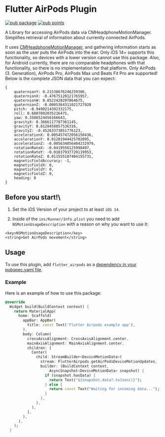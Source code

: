 # Flutter AirPods Plugin

[![pub package](https://img.shields.io/pub/v/flutter_airpods.svg)](https://pub.dev/packages/flutter_airpods)
[![pub points](https://img.shields.io/pub/points/flutter_airpods?color=2E8B57&label=pub%20points)](https://pub.dev/packages/flutter_airpods/score)

A Library for accessing AirPods data via CMHeadphoneMotionManager. Simplifies retrieval of information about currently connected AirPods.

It uses [CMHeadphoneMotionManager](https://developer.apple.com/documentation/coremotion/cmheadphonemotionmanager), and gathering information starts as soon as the user puts the AirPods into
the ear. Only iOS 14+ supports this functionality, so devices with a lower
version cannot use this package. Also, for Android currently, there are no comparable headphones
with that functionality, so there is no implementation for that platform.
Only AirPods (3. Generation), AirPods Pro, AirPods Max und Beats Fit Pro are supported!
Below is the complete JSON data that you can expect:

```
{
    quaternionY: 0.21538676246259386,
    quaternionX: -0.47675120121765957,
    quaternionW: 0.8522420297864675,
    quaternionZ: -0.0005364311021727928
    pitch: -0.9490214392332175,
    roll: 0.6807802035216475,
    yaw: 0.3586524456166643,
    gravityX: 0.3666117787361145,
    gravityY: 0.8128458857536316,
    gravityZ: -0.45263373851776123,
    accelerationX: 0.005457472056150436,
    accelerationY: 0.01201944425702095,
    accelerationZ: -0.005634056404232979,
    rotationRateX: -0.0419556125998497,
    rotationRateY: -0.01837937720119953,
    rotationRateZ: 0.011555187404155731,
    magneticFieldAccuracy: -1,
    magneticFieldX: 0,
    magneticFieldY: 0,
    magneticFieldZ: 0,
    heading: 0
}
```

## Before you start!\

1. Set the iOS Version of your project to at least `iOS 14`.

2. Inside of the `ios/Runner/Info.plist` you need to add `NSMotionUsageDescription` with a reason on why you want to use it:

```
<key>NSMotionUsageDescription</key>
<string>Get AirPods movement</string>
```

## Usage

To use this plugin, add `flutter_airpods` as a [dependency in your pubspec.yaml file](https://flutter.dev/docs/development/platform-integration/platform-channels).

### Example

Here is an example of how to use this package:

```dart
@override
  Widget build(BuildContext context) {
    return MaterialApp(
      home: Scaffold(
        appBar: AppBar(
          title: const Text('Flutter Airpods example app'),
        ),
        body: Column(
          crossAxisAlignment: CrossAxisAlignment.center,
          mainAxisAlignment: MainAxisAlignment.center,
          children: [
            Center(
              child: StreamBuilder<DeviceMotionData>(
                stream: FlutterAirpods.getAirPodsDeviceMotionUpdates,
                builder: (BuildContext context,
                    AsyncSnapshot<DeviceMotionData> snapshot) {
                  if (snapshot.hasData) {
                    return Text("${snapshot.data?.toJson()}");
                  } else {
                    return const Text("Waiting for incoming data...");
                  }
                },
              ),
            ),
          ],
        ),
      ),
    );
  }
```
